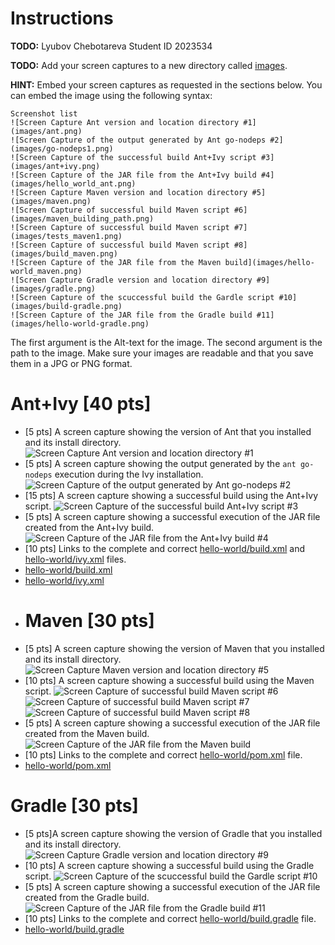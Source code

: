 # Instructions
**TODO:** Lyubov Chebotareva Student ID 2023534

**TODO:** Add your screen captures to a new directory called [images](images).

**HINT:** Embed your screen captures as requested in the sections below. You can embed the image using the following syntax:

```
Screenshot list
![Screen Capture Ant version and location directory #1](images/ant.png)
![Screen Capture of the output generated by Ant go-nodeps #2](images/go-nodeps1.png)
![Screen Capture of the successful build Ant+Ivy script #3](images/ant+ivy.png)
![Screen Capture of the JAR file from the Ant+Ivy build #4](images/hello_world_ant.png)
![Screen Capture Maven version and location directory #5](images/maven.png)
![Screen Capture of successful build Maven script #6](images/maven_building_path.png)
![Screen Capture of successful build Maven script #7](images/tests_maven1.png)
![Screen Capture of successful build Maven script #8](images/build_maven.png)
![Screen Capture of the JAR file from the Maven build](images/hello-world_maven.png)
![Screen Capture Gradle version and location directory #9](images/gradle.png)
![Screen Capture of the scuccessful build the Gardle script #10](images/build-gradle.png)
![Screen Capture of the JAR file from the Gradle build #11](images/hello-world-gradle.png)
```

The first argument is the Alt-text for the image. The second argument is the path to the image. Make sure your images are readable and that you save them in a JPG or PNG format.

# Ant+Ivy [40 pts]
- [5 pts] A screen capture showing the version of Ant that you installed and its install directory.
![Screen Capture Ant version and location directory #1](images/ant.png)
- [5 pts] A screen capture showing the output generated by the `ant go-nodeps` execution during the Ivy installation.
![Screen Capture of the output generated by Ant go-nodeps #2](images/go-nodeps1.png)
- [15 pts] A screen capture showing a successful build using the Ant+Ivy script.
![Screen Capture of the successful build Ant+Ivy script #3](images/ant+ivy.png)
- [5 pts] A screen capture showing a successful execution of the JAR file created from the Ant+Ivy build.
![Screen Capture of the JAR file from the Ant+Ivy build #4](images/hello_world_ant.png)
- [10 pts] Links to the complete and correct [hello-world/build.xml](hello-world/build.xml) and [hello-world/ivy.xml](hello-world/ivy.xml) files.
- [hello-world/build.xml](hello-world/build.xml)
- [hello-world/ivy.xml](hello-world/ivy.xml) 
- # Maven [30 pts]
- [5 pts] A screen capture showing the version of Maven that you installed and its install directory.
![Screen Capture Maven version and location directory #5](images/maven.png)
- [10 pts] A screen capture showing a successful build using the Maven script.
![Screen Capture of successful build Maven script #6](images/maven_building_path.png)
![Screen Capture of successful build Maven script #7](images/tests_maven1.png)
![Screen Capture of successful build Maven script #8](images/build_maven.png)
- [5 pts] A screen capture showing a successful execution of the JAR file created from the Maven build.
![Screen Capture of the JAR file from the Maven build](images/hello-world_maven.png)
- [10 pts] Links to the complete and correct [hello-world/pom.xml](hello-world/pom.xml) file.
- [hello-world/pom.xml](hello-world/pom.xml)

# Gradle [30 pts]
- [5 pts]A screen capture showing the version of Gradle that you installed and its install directory.
![Screen Capture Gradle version and location directory #9](images/gradle.png)
- [10 pts] A screen capture showing a successful build using the Gradle script.
![Screen Capture of the scuccessful build the Gardle script #10](images/build-gradle.png)
- [5 pts] A screen capture showing a successful execution of the JAR file created from the Gradle build.
![Screen Capture of the JAR file from the Gradle build #11](images/hello-world-gradle.png)
- [10 pts] Links to the complete and correct [hello-world/build.gradle](hello-world/build.gradle) file.
- [hello-world/build.gradle](hello-world/build.gradle)
